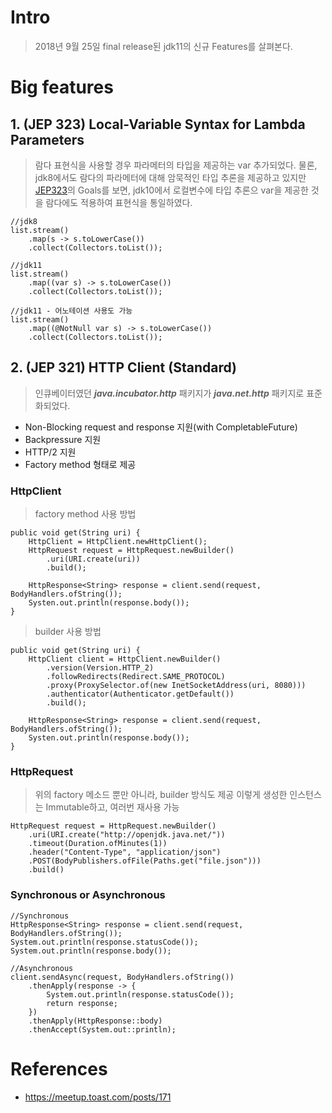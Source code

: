 # Intro
> 2018년 9월 25일 final release된 jdk11의 신규 Features를 살펴본다.
# Big features
## 1. (JEP 323) Local-Variable Syntax for Lambda Parameters
> 람다 표현식을 사용할 경우 파라메터의 타입을 제공하는 var 추가되었다.
> 물론, jdk8에서도 람다의 파라메터에 대해 암묵적인 타입 추론을 제공하고 있지만
> [JEP323](http://openjdk.java.net/jeps/323)의 Goals를 보면,
> jdk10에서 로컬변수에 타입 추론으 var을 제공한 것을 람다에도 적용하여 표현식을 통일하였다.
~~~
//jdk8
list.stream()
    .map(s -> s.toLowerCase())
    .collect(Collectors.toList());

//jdk11
list.stream()
    .map((var s) -> s.toLowerCase())
    .collect(Collectors.toList());

//jdk11 - 어노테이션 사용도 가능
list.stream()
    .map((@NotNull var s) -> s.toLowerCase())
    .collect(Collectors.toList());
~~~
## 2. (JEP 321) HTTP Client (Standard)
> 인큐베이터였던 ***java.incubator.http*** 패키지가 ***java.net.http*** 패키지로 표준화되었다.
* Non-Blocking request and response 지원(with CompletableFuture)
* Backpressure 지원
* HTTP/2 지원
* Factory method 형태로 제공
### HttpClient
> factory method 사용 방법
~~~
public void get(String uri) {
    HttpClient = HttpClient.newHttpClient();
    HttpRequest request = HttpRequest.newBuilder()
        .uri(URI.create(uri))
        .build();

    HttpResponse<String> response = client.send(request, BodyHandlers.ofString());
    Systen.out.println(response.body());
}
~~~
> builder 사용 방법
~~~
public void get(String uri) {
    HttpClient client = HttpClient.newBuilder()
        .version(Version.HTTP_2)
        .followRedirects(Redirect.SAME_PROTOCOL)
        .proxy(ProxySelector.of(new InetSocketAddress(uri, 8080)))
        .authenticator(Authenticator.getDefault())
        .build();

    HttpResponse<String> response = client.send(request, BodyHandlers.ofString());
    Systen.out.println(response.body());
}
~~~
### HttpRequest
> 위의 factory 메소드 뿐만 아니라, builder 방식도 제공
> 이렇게 생성한 인스턴스는 Immutable하고, 여러번 재사용 가능
~~~
HttpRequest request = HttpRequest.newBuilder()
    .uri(URI.create("http://openjdk.java.net/"))
    .timeout(Duration.ofMinutes(1))
    .header("Content-Type", "application/json")
    .POST(BodyPublishers.ofFile(Paths.get("file.json")))
    .build()
~~~
### Synchronous or Asynchronous
~~~
//Synchronous
HttpResponse<String> response = client.send(request, BodyHandlers.ofString());
System.out.println(response.statusCode());
System.out.println(response.body());

//Asynchronous
client.sendAsync(request, BodyHandlers.ofString())
    .thenApply(response -> { 
        System.out.println(response.statusCode());
        return response; 
    })
    .thenApply(HttpResponse::body)
    .thenAccept(System.out::println);
~~~

# References
* https://meetup.toast.com/posts/171
